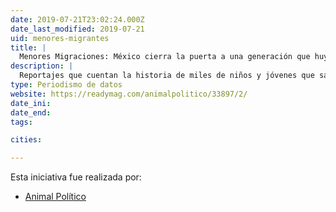```yaml
---
date: 2019-07-21T23:02:24.000Z
date_last_modified: 2019-07-21
uid: menores-migrantes
title: |
  Menores Migraciones: México cierra la puerta a una generación que huye de la violencia
description: |
  Reportajes que cuentan la historia de miles de niños y jóvenes que salen a diario de sus países de origen para conseguir mejores oportunidades y terminan encontrandose con verdaderas pesadillas en el camino.
type: Periodismo de datos
website: https://readymag.com/animalpolitico/33897/2/
date_ini: 
date_end: 
tags:

cities: 

---
```


Esta iniciativa fue realizada por:

- [Animal Político](/organizaciones/animal-politico)

